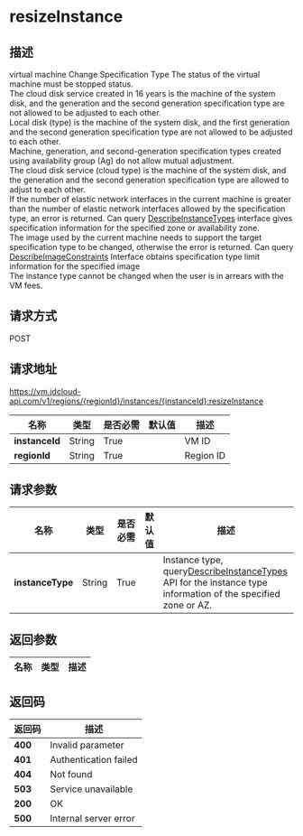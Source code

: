 # resizeInstance


## 描述
virtual machine Change Specification Type 
The status of the virtual machine must be stopped status. <br>
The cloud disk service created in 16 years is the machine of the system disk,  and the generation and the second generation specification type are not allowed to be adjusted to each other. <br>
Local disk (type) is the machine of the system disk,  and the first generation and the second generation specification type are not allowed to be adjusted to each other. <br>
Machine,  generation,  and second-generation specification types created using availability group (Ag) do not allow mutual adjustment. <br>
The cloud disk service (cloud type) is the machine of the system disk,  and the generation and the second generation specification type are allowed to adjust to each other. <br>
If the number of elastic network interfaces in the current machine is greater than the number of elastic network interfaces allowed by the specification type,  an error is returned. Can query <a href = "https://www.jdcloud.com/help/detail/2901/isCatalog/1"> DescribeInstanceTypes</a> interface gives specification information for the specified zone or availability zone. <br>
The image used by the current machine needs to support the target specification type to be changed,  otherwise the error is returned. Can query <a href="https://www.jdcloud.com/help/detail/2872/isCatalog/1">DescribeImageConstraints</a> Interface obtains specification type limit information for the specified image <br>
The instance type cannot be changed when the user is in arrears with the VM fees.


## 请求方式
POST

## 请求地址
https://vm.jdcloud-api.com/v1/regions/{regionId}/instances/{instanceId}:resizeInstance

|名称|类型|是否必需|默认值|描述|
|---|---|---|---|---|
|**instanceId**|String|True||VM ID|
|**regionId**|String|True||Region ID|

## 请求参数
|名称|类型|是否必需|默认值|描述|
|---|---|---|---|---|
|**instanceType**|String|True||Instance type, query<a href="https://www.jdcloud.com/help/detail/2901/isCatalog/1">DescribeInstanceTypes</a> API for the instance type information of the specified zone or AZ.|


## 返回参数
|名称|类型|描述|
|---|---|---|



## 返回码
|返回码|描述|
|---|---|
|**400**|Invalid parameter|
|**401**|Authentication failed|
|**404**|Not found|
|**503**|Service unavailable|
|**200**|OK|
|**500**|Internal server error|
